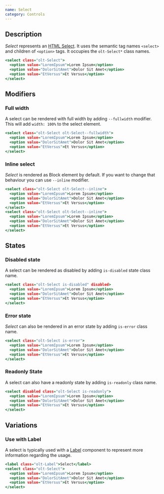 ```yaml
---
name: Select
category: Controls
---
```


## Description

*Select* represents an 
[HTML Select](https://developer.mozilla.org/en-US/docs/Web/HTML/Element/option).
It uses the semantic tag names `<select>` and children of `<option>` tags. It
occupies the `olt-Select*` class names.

```select.html
<select class="olt-Select">
  <option value="LoremIpsum">Lorem Ipsum</option>
  <option value="DolorSitAmet">Dolor Sit Amet</option>
  <option value="EtVersus">Et Versus</option>
</select>
```

## Modifiers

### Full width

A select can be rendered with full width by adding `--fullwidth` modifier. This
will add `width: 100%` to the select element.

```fullwidth.html
<select class="olt-Select olt-Select--fullwidth">
  <option value="LoremIpsum">Lorem Ipsum</option>
  <option value="DolorSitAmet">Dolor Sit Amet</option>
  <option value="EtVersus">Et Versus</option>
</select>
```

### Inline select

*Select* is rendered as Block element by default. If you want to change that
behaviour you can use `--inline` modifier.

```inline.html
<select class="olt-Select olt-Select--inline">
  <option value="LoremIpsum">Lorem Ipsum</option>
  <option value="DolorSitAmet">Dolor Sit Amet</option>
  <option value="EtVersus">Et Versus</option>
</select>
<select class="olt-Select olt-Select--inline">
  <option value="LoremIpsum">Lorem Ipsum</option>
  <option value="DolorSitAmet">Dolor Sit Amet</option>
  <option value="EtVersus">Et Versus</option>
</select>
```


## States

### Disabled state

A select can be rendered as disabled by adding `is-disabled` state class name.

```disabled.html
<select class="olt-Select is-disabled" disabled>
  <option value="LoremIpsum">Lorem Ipsum</option>
  <option value="DolorSitAmet">Dolor Sit Amet</option>
  <option value="EtVersus">Et Versus</option>
</select>
```

### Error state

*Select* can also be rendered in an error state by adding `is-error` class name.

```error.html
<select class="olt-Select is-error">
  <option value="LoremIpsum">Lorem Ipsum</option>
  <option value="DolorSitAmet">Dolor Sit Amet</option>
  <option value="EtVersus">Et Versus</option>
</select>
```

### Readonly State

A select can also have a readonly state by adding `is-readonly` class name.

```readonly.html
<select disabled class="olt-Select is-readonly">
  <option value="LoremIpsum">Lorem Ipsum</option>
  <option value="DolorSitAmet">Dolor Sit Amet</option>
  <option value="EtVersus">Et Versus</option>
</select>
```

## Variations

### Use with Label

A select is typically used with a [Label](/#label) component to represent more
information regarding the usage.

```label.html
<label class="olt-Label">Select</label>
<select class="olt-Select">
  <option value="LoremIpsum">Lorem Ipsum</option>
  <option value="DolorSitAmet">Dolor Sit Amet</option>
  <option value="EtVersus">Et Versus</option>
</select>
```

